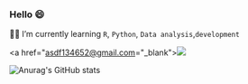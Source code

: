 ### Hello :smile:

:man_student: I’m currently learning `R`, `Python`, `Data analysis`,`development`



<a href="asdf134652@gmail.com="_blank"><img src="https://img.shields.io/badge/asdf134652@gmail.com-배경색?style=뱃지모양&logo=Gmail&logoColor=#EA4335"/></a>

![Anurag's GitHub stats](https://github-readme-stats.vercel.app/api?username=holawan&show_icons=true&theme=radical)



